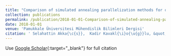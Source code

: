 ```yaml
---
title: "Comparison of simulated annealing parallelization methods for quadratic assignment problems"
collection: publications
permalink: /publication/2018-01-01-Comparison-of-simulated-annealing-parallelization-methods-for-quadratic-assignment-problems
date: 2018-01-01
venue: 'Pamukkale Üniversitesi Mühendislik Bilimleri Dergisi'
citation: ' Selahattin Akka{\c{s}},  Kadir Kavakl{\i}o{\u{g}}lu, &quot;Comparison of simulated annealing parallelization methods for quadratic assignment problems.&quot; Pamukkale Üniversitesi Mühendislik Bilimleri Dergisi, 2018.'
---
```

Use [Google Scholar](https://scholar.google.com/scholar?q=Comparison+of+simulated+annealing+parallelization+methods+for+quadratic+assignment+problems){:target="_blank"} for full citation